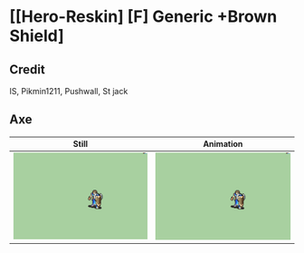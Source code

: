# [\[Hero-Reskin\] \[F\] Generic +Brown Shield]

## Credit

IS, Pikmin1211, Pushwall, St jack

## Axe

| Still | Animation |
| :---: | :-------: |
| ![Axe still](./Axe_000.png) | ![Axe animation](./Axe.gif) |
